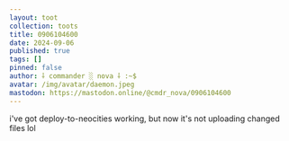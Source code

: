 ```yaml
---
layout: toot
collection: toots
title: 0906104600
date: 2024-09-06
published: true
tags: []
pinned: false
author: ⸸ commander ░ nova ⸸ :~$
avatar: /img/avatar/daemon.jpeg
mastodon: https://mastodon.online/@cmdr_nova/0906104600
---
```


i've got deploy-to-neocities working, but now it's not uploading changed files lol
